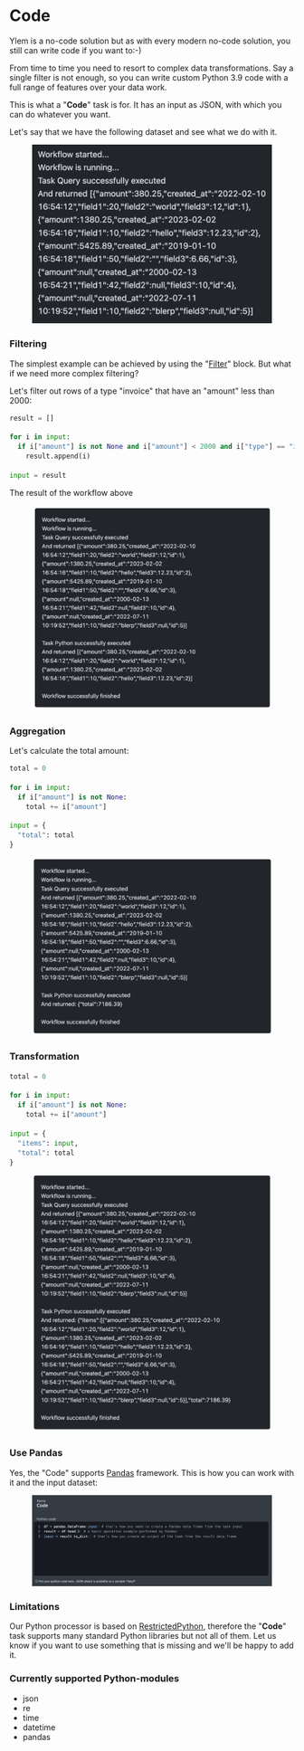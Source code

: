 # Code

Ylem is a no-code solution but as with every modern no-code solution, you still can write code if you want to:-)

From time to time you need to resort to complex data transformations. Say a single filter is not enough, so you can write custom Python 3.9 code with a full range of features over your data work.

This is what a "**Code**" task is for. It has an input as JSON, with which you can do whatever you want.

Let's say that we have the following dataset and see what we do with it.

<figure><img src="../../.gitbook/assets/python/Screenshot 2023-02-26 at 18.01.11.png" alt=""><figcaption></figcaption></figure>

### Filtering

The simplest example can be achieved by using the "[Filter](filter.md)" block. But what if we need more complex filtering?&#x20;

Let's filter out rows of a type "invoice" that have an "amount" less than 2000:

```python
result = []

for i in input:
  if i["amount"] is not None and i["amount"] < 2000 and i["type"] == "invoice":
    result.append(i)

input = result
```

The result of the workflow above

<figure><img src="../../.gitbook/assets/python/Screenshot 2023-02-28 at 13.07.18.png" alt=""><figcaption></figcaption></figure>

### Aggregation

Let's calculate the total amount:

```python
total = 0

for i in input:
  if i["amount"] is not None:
    total += i["amount"]

input = {
  "total": total
}
```

<figure><img src="../../.gitbook/assets/python/Screenshot 2023-02-28 at 13.11.08.png" alt=""><figcaption></figcaption></figure>

### Transformation

```python
total = 0

for i in input:
  if i["amount"] is not None:
    total += i["amount"]

input = {
  "items": input,
  "total": total
}
```

<figure><img src="../../.gitbook/assets/python/Screenshot 2023-02-28 at 13.13.13.png" alt=""><figcaption></figcaption></figure>

### Use Pandas

Yes, the "Code" supports [Pandas](https://pandas.pydata.org/) framework. This is how you can work with it and the input dataset:

<figure><img src="../../.gitbook/assets/Screenshot 2024-04-29 at 20.43.59.png" alt=""><figcaption></figcaption></figure>

### Limitations

Our Python processor is based on [RestrictedPython](https://pypi.org/project/RestrictedPython/), therefore the "**Code**" task supports many standard Python libraries but not all of them. Let us know if you want to use something that is missing and we'll be happy to add it.

### Currently supported Python-modules

* json
* re
* time
* datetime
* pandas
